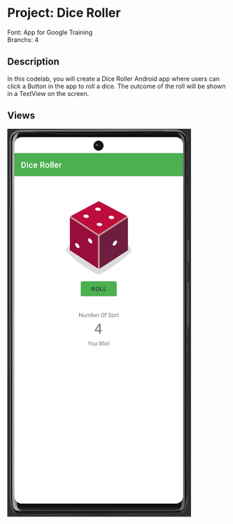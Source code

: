 # Project: Dice Roller<br>

Font: App for Google Training<br>
Branchs: 4

## Description

In this codelab, you will create a Dice Roller Android app where users can click a Button in the app to roll a dice. The outcome of the roll will be shown in a  TextView on the screen.

## Views

![Alt text](https://github.com/jefersonrl/app-dice-roller/blob/main/assets/dice_roller_v4.PNG "a title")
